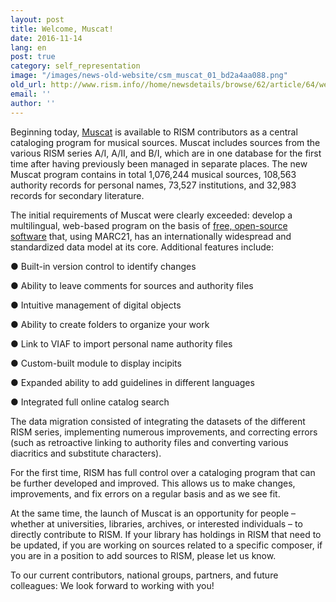 ```yaml
---
layout: post
title: Welcome, Muscat!
date: 2016-11-14
lang: en
post: true
category: self_representation
image: "/images/news-old-website/csm_muscat_01_bd2a4aa088.png"
old_url: http://www.rism.info//home/newsdetails/browse/62/article/64/welcome-muscat.html
email: ''
author: ''
---
```



Beginning today, [Muscat](/community/muscat.html) is available to RISM contributors as a central cataloging program for musical sources. Muscat includes sources from the various RISM series A/I, A/II, and B/I, which are in one database for the first time after having previously been managed in separate places. The new Muscat program contains in total 1,076,244 musical sources, 108,563 authority records for personal names, 73,527 institutions, and 32,983 records for secondary literature.

The initial requirements of Muscat were clearly exceeded: develop a multilingual, web-based program on the basis of [free, open-source software](https://github.com/rism-ch/muscat) that, using MARC21, has an internationally widespread and standardized data model at its core. Additional features include:

● Built-in version control to identify changes

● Ability to leave comments for sources and authority files

● Intuitive management of digital objects

● Ability to create folders to organize your work

● Link to VIAF to import personal name authority files

● Custom-built module to display incipits

● Expanded ability to add guidelines in different languages

● Integrated full online catalog search

The data migration consisted of integrating the datasets of the different RISM series, implementing numerous improvements, and correcting errors (such as retroactive linking to authority files and converting various diacritics and substitute characters).

For the first time, RISM has full control over a cataloging program that can be further developed and improved. This allows us to make changes, improvements, and fix errors on a regular basis and as we see fit.

At the same time, the launch of Muscat is an opportunity for people – whether at universities, libraries, archives, or interested individuals – to directly contribute to RISM. If your library has holdings in RISM that need to be updated, if you are working on sources related to a specific composer, if you are in a position to add sources to RISM, please let us know.

To our current contributors, national groups, partners, and future colleagues: We look forward to working with you!

